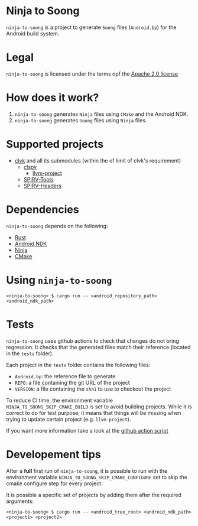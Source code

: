 # Ninja to Soong

`ninja-to-soong` is a project to generate `Soong` files (`Android.bp`) for the Android build system.

# Legal

`ninja-to-soong` is licensed under the terms opf the [Apache 2.0 license](LICENSE)

# How does it work?

1. `ninja-to-soong` generates `Ninja` files using `CMake` and the Android NDK.
2. `ninja-to-soong` generates `Soong` files using `Ninja` files.

# Supported projects

* [clvk](https://github.com/kpet/clvk) and all its submodules (within the of limit of clvk's requirement)
  * [clspv](https://github.com/google/clspv)
    * [llvm-project](https://github.com/llvm/llvm-project)
  * [SPIRV-Tools](https://github.com/KhronosGroup/SPIRV-Tools)
  * [SPIRV-Headers](https://github.com/KhronosGroup/SPIRV-Headers)

# Dependencies

`ninja-to-soong` depends on the following:

* [Rust](https://www.rust-lang.org/)
* [Android NDK](https://developer.android.com/ndk)
* [Ninja](https://ninja-build.org/)
* [CMake](https://cmake.org/)

# Using `ninja-to-soong`

```
<ninja-to-soong> $ cargo run -- <android_repository_path> <android_ndk_path>
```

# Tests

`ninja-to-soong` uses github actions to check that changes do not bring regression. It checks that the generated files match their reference (located in the `tests` folder).

Each project in the `tests` folder contains the following files:
 * `Android.bp`: the reference file to generate
 * `REPO`: a file containing the git URL of the project
 * `VERSION`: a file containing the `sha1` to use to checkout the project

 To reduce CI time, the environment variable `NINJA_TO_SOONG_SKIP_CMAKE_BUILD` is set to avoid building projects. While it is correct to do for test purpose, it means that things will be missing when trying to update certain project (e.g. `llvm-project`).

If you want more information take a look at the [github action script](.github/workflows/presubmit.yml)

# Developement tips

After a **full** first run of `ninja-to-soong`, it is possible to run with the environment variable `NINJA_TO_SOONG_SKIP_CMAKE_CONFIGURE` set to skip the cmake configure step for every project.

It is possible a specific set of projects by adding them after the required arguments:
```
<ninja-to-soong> $ cargo run -- <android_tree_root> <android_ndk_path> <project1> <project2>
```
